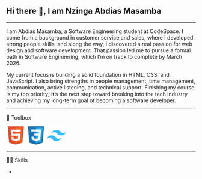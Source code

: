 ## Hi there 👋, I am Nzinga Abdias Masamba

---

I am Abdias Masamba, a Software Engineering student at CodeSpace. I come from a background in customer service and sales, where I developed strong people skills, and along the way, I discovered a real passion for web design and software development. That passion led me to pursue a formal path in Software Engineering, which I’m on track to complete by March 2026.

My current focus is building a solid foundation in HTML, CSS, and JavaScript. I also bring strengths in people management, time management, communication, active listening, and technical support. Finishing my course is my top priority; it’s the next step toward breaking into the tech industry and achieving my long-term goal of becoming a software developer.

---

🧰 Toolbox

<img src="https://github.com/devicons/devicon/blob/master/icons/html5/html5-original.svg" alt="HTML Logo" width="50" height="50">  <img src="https://github.com/devicons/devicon/blob/master/icons/css3/css3-original.svg" alt="CSS Logo" width="50" height="50">  <img src="https://github.com/devicons/devicon/blob/master/icons/tailwindcss/tailwindcss-original.svg" alt="Tailwind Logo" width="50" height="50">

---

🤹🏼 Skills

- 

<!--
**ab-7-7/ab-7-7** is a ✨ _special_ ✨ repository because its `README.md` (this file) appears on your GitHub profile.

Here are some ideas to get you started:

- 🔭 I’m currently working on ...
- 🌱 I’m currently learning ...
- 👯 I’m looking to collaborate on ...
- 🤔 I’m looking for help with ...
- 💬 Ask me about ...
- 📫 How to reach me: ...
- 😄 Pronouns: ...
- ⚡ Fun fact: ...
-->
